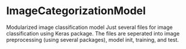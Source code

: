 # ImageCategorizationModel
Modularized image classification model
Just several files for image classification using Keras package. 
The files are seperated into image preprocessing (using several packages), model init, training, and test.
